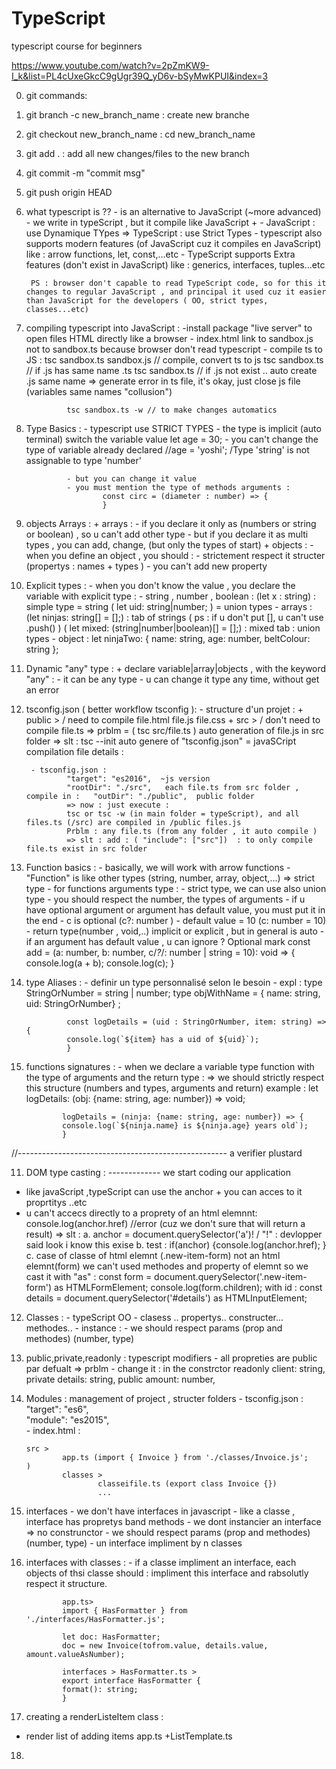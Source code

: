 # TypeScript
typescript course for beginners

https://www.youtube.com/watch?v=2pZmKW9-I_k&list=PL4cUxeGkcC9gUgr39Q_yD6v-bSyMwKPUI&index=3

0. git commands:
1. git branch -c new_branch_name : create new branche
2. git checkout  new_branch_name : cd new_branch_name
3. git add . : add all new changes/files to the new branch
4. git commit -m "commit msg"
5. git push origin HEAD




1. what typescript is ??
        - is an alternative to JavaScript (~more advanced)
        - we write in typeScript , but it compile like JavaScript
        +
        - JavaScript : use Dynamique TYpes =>  TypeScript : use Strict Types
        - typescript also supports modern features (of JavaScript cuz it compiles en JavaScript) like : arrow functions, let, const,...etc
        - TypeScript supports Extra features (don't exist in JavaScript) like : generics, interfaces, tuples...etc

        PS : browser don't capable to read TypeScript code, so for this it changes to regular JavaScript , and principal it used cuz it easier than JavaScript for the developers ( OO, strict types, classes...etc)




2. compiling typescript into JavaScript :
                -install package "live server" to open files HTML directly like a browser
                - index.html link to sandbox.js not to sandbox.ts because browser don't read typescript 
                - compile ts to JS : 
                tsc sandbox.ts sandbox.js // compile, convert ts to js
                tsc sandbox.ts // if .js has same name .ts
                tsc sandbox.ts // if .js not exist .. auto create .js same name
                => generate error in ts file, it's okay, just close js file (variables same names "collusion")

                tsc sandbox.ts -w // to make changes automatics





3. Type Basics : 
                - typescript use STRICT TYPES 
                - the type is implicit (auto terminal) switch the variable value
                        let age = 30;
                - you can't change the type of variable already declared
                        //age =  'yoshi';  /Type 'string' is not assignable to type 'number'

                - but you can change it value 
                - you must mention the type of methods arguments :
                        const circ = (diameter : number) => {
                        }



4. objects Arrays :
                + arrays :
                        - if you declare it only as (numbers or string or boolean) , so u can't add other type
                        - but if you declare it as multi types , you can add, change, (but only the types of start)
                + objects :
                        - when you define an object , you should :
                                - strictement respect it structer (propertys : names + types )
                                - you can't add new property 



5. Explicit types :
        - when you don't know the value , you declare the variable with explicit type :
                - string , number , boolean :
                        (let x : string) : simple type = string
                        ( let uid: string|number; ) = union types
                - arrays : 
                        (let ninjas: string[] = [];) : tab of strings ( ps : if u don't put [], u can't use .push() )
                        ( let mixed: (string|number|boolean)[] = [];) : mixed tab  : union types
                - object :
                        let ninjaTwo: {
                        name: string,
                        age: number,
                        beltColour: string
                        };


6. Dynamic "any" type : 
        + declare variable|array|objects , with the keyword "any" :
                - it can be any type
                - u can change it type any time, without get an error 



7. tsconfig.json ( better workflow tsconfig ):
        - structure d'un projet : 
                + public >            / need to compile
                        file.html
                        file.js
                        file.css
                + src >              / don't need to compile
                        file.ts
                => prblm = ( tsc src/file.ts ) auto generation of file.js in src folder 
                => slt : tsc --init 
                        auto genere of "tsconfig.json"  = javaSCript compilation file details :

        - tsconfig.json :
                "target": "es2016",  ~js version
                "rootDir": "./src",   each file.ts from src folder , compile in :   "outDir": "./public",  public folder   
                => now : just execute :
                tsc or tsc -w (in main folder = typeScript), and all files.ts (/src) are compiled in /public files.js
                Prblm : any file.ts (from any folder , it auto compile )
                => slt : add : ( "include": ["src"])  : to only compile file.ts exist in src folder


8. Function basics :
        - basically, we will work with arrow functions
        - "Function" is like other types (string, number, array, object,...) => strict type
        - for functions arguments type :
                - strict type, we can use also union type
                - you should respect the number, the types of arguments
                - if u have optional argument or argument has default value, you must put it in the end
                - c is optional (c?: number ) 
                - default value = 10 (c: number = 10)
                - return type(number , void,..) implicit or explicit , but in general  is auto 
                - if an argument has default value , u can ignore ? Optional mark
                        const add = (a: number, b: number, c/*?*/: number | string = 10): void => {
                                console.log(a + b);
                                console.log(c);
                        }


9. type Aliases :
        - definir un type personnalisé selon le besoin 
        - expl : 
                type StringOrNumber = string | number;
                type objWithName = { name: string, uid: StringOrNumber} ;

                const logDetails = (uid : StringOrNumber, item: string) => {
                console.log(`${item} has a uid of ${uid}`);
                }


10. functions signatures :
        - when we declare a variable type function with the type of arguments and the return type :
        => we should strictly respect this structure (numbers and types, arguments and return)
        example :
                let logDetails: (obj: {name: string, age: number}) => void;

                logDetails = (ninja: {name: string, age: number}) => {
                console.log(`${ninja.name} is ${ninja.age} years old`);
                }
//---------------------------------------------------- a verifier plustard

11. DOM type casting : ------------- we start coding our application
- like javaScript ,typeScript can use the anchor + you can acces to it proprtitys ..etc
-  u can't accecs directly to a proprety of an html elemnnt:   console.log(anchor.href) //error (cuz we don't sure that will return a result)
=> slt :
        a.  anchor = document.querySelector('a')! / "!" : devlopper said look i know this exise
        b. test :  if(anchor) {console.log(anchor.href); }
        c. case of classe of html elemnt (.new-item-form) not an html elemnt(form) 
                we can't used methodes and property of elemnt so we cast it with "as" :
                 const form = document.querySelector('.new-item-form') as HTMLFormElement;
                console.log(form.children);
        with id :
         const details = document.querySelector('#details') as HTMLInputElement;



12. Classes :
        - typeScript OO
        - clasess .. propertys.. constructer... methodes..
        - instance : - we should respect params (prop and methodes) (number, type)


13. public,private,readonly : typescript modifiers
        - all propreties are public par defualt => prblm
        - change it : in the constrctor
                readonly client: string, 
                private details: string, 
                public amount: number,


14. Modules : management of project , structer folders
        - tsconfig.json :
                "target": "es6",                          
                "module": "es2015",    
        - index.html :
                <script type="module" src='app.js'></script>

        src > 
                app.ts (import { Invoice } from './classes/Invoice.js';
        )
                classes > 
                        classeifile.ts (export class Invoice {})
                        ...


15. interfaces
        - we don't have interfaces in javascript
        - like a classe , interface has propretys band methods
        - we dont instancier an interface => no construnctor
        - we should respect params (prop and methodes) (number, type)
        - un interface impliment by n classes


16. interfaces with classes :
        - if a classe impliment an interface, each objects of thsi classe should :
                impliment this interface and rabsolutly respect it structure.

                app.ts>
                import { HasFormatter } from './interfaces/HasFormatter.js';

                let doc: HasFormatter;
                doc = new Invoice(tofrom.value, details.value, amount.valueAsNumber);

                interfaces > HasFormatter.ts >
                export interface HasFormatter {
                format(): string;
                }


17. creating a renderListeItem class :
- render list of adding items
app.ts
+ListTemplate.ts



18. 